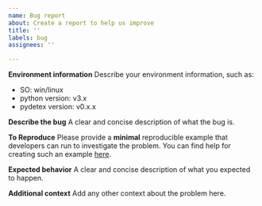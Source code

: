 ```yaml
---
name: Bug report
about: Create a report to help us improve
title: ''
labels: bug
assignees: ''

---
```


**Environment information**
Describe your environment information, such as:

- SO: win/linux
- python version: v3.x
- pydetex version: v0.x.x

**Describe the bug**
A clear and concise description of what the bug is.

**To Reproduce**
Please provide a **minimal** reproducible example that developers can run to investigate the problem.
You can find help for creating such an example [here](https://stackoverflow.com/help/minimal-reproducible-example).

**Expected behavior**
A clear and concise description of what you expected to happen.

**Additional context**
Add any other context about the problem here.
